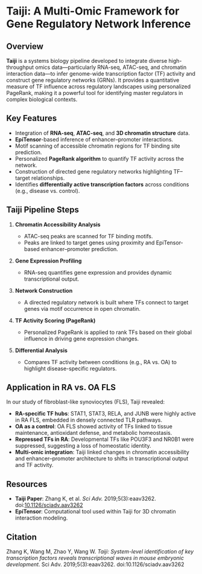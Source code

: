 # Taiji: A Multi-Omic Framework for Gene Regulatory Network Inference

## Overview

**Taiji** is a systems biology pipeline developed to integrate diverse high-throughput omics data—particularly RNA-seq, ATAC-seq, and chromatin interaction data—to infer genome-wide transcription factor (TF) activity and construct gene regulatory networks (GRNs). It provides a quantitative measure of TF influence across regulatory landscapes using personalized PageRank, making it a powerful tool for identifying master regulators in complex biological contexts.

## Key Features

- Integration of **RNA-seq**, **ATAC-seq**, and **3D chromatin structure** data.
- **EpiTensor**-based inference of enhancer–promoter interactions.
- Motif scanning of accessible chromatin regions for TF binding site prediction.
- Personalized **PageRank algorithm** to quantify TF activity across the network.
- Construction of directed gene regulatory networks highlighting TF–target relationships.
- Identifies **differentially active transcription factors** across conditions (e.g., disease vs. control).

## Taiji Pipeline Steps

1. **Chromatin Accessibility Analysis**  
   - ATAC-seq peaks are scanned for TF binding motifs.
   - Peaks are linked to target genes using proximity and EpiTensor-based enhancer–promoter prediction.

2. **Gene Expression Profiling**  
   - RNA-seq quantifies gene expression and provides dynamic transcriptional output.

3. **Network Construction**  
   - A directed regulatory network is built where TFs connect to target genes via motif occurrence in open chromatin.

4. **TF Activity Scoring (PageRank)**  
   - Personalized PageRank is applied to rank TFs based on their global influence in driving gene expression changes.

5. **Differential Analysis**  
   - Compares TF activity between conditions (e.g., RA vs. OA) to highlight disease-specific regulators.

## Application in RA vs. OA FLS

In our study of fibroblast-like synoviocytes (FLS), Taiji revealed:

- **RA-specific TF hubs**: STAT1, STAT3, RELA, and JUNB were highly active in RA FLS, embedded in densely connected TLR pathways.
- **OA as a control**: OA FLS showed activity of TFs linked to tissue maintenance, antioxidant defense, and metabolic homeostasis.
- **Repressed TFs in RA**: Developmental TFs like POU3F3 and NR0B1 were suppressed, suggesting a loss of homeostatic identity.
- **Multi-omic integration**: Taiji linked changes in chromatin accessibility and enhancer–promoter architecture to shifts in transcriptional output and TF activity.

## Resources

- **Taiji Paper**: Zhang K, et al. *Sci Adv.* 2019;5(3):eaav3262. doi:[10.1126/sciadv.aav3262](https://doi.org/10.1126/sciadv.aav3262)
- **EpiTensor**: Computational tool used within Taiji for 3D chromatin interaction modeling.

## Citation

Zhang K, Wang M, Zhao Y, Wang W. *Taiji: System-level identification of key transcription factors reveals transcriptional waves in mouse embryonic development*. Sci Adv. 2019;5(3):eaav3262. doi:10.1126/sciadv.aav3262

